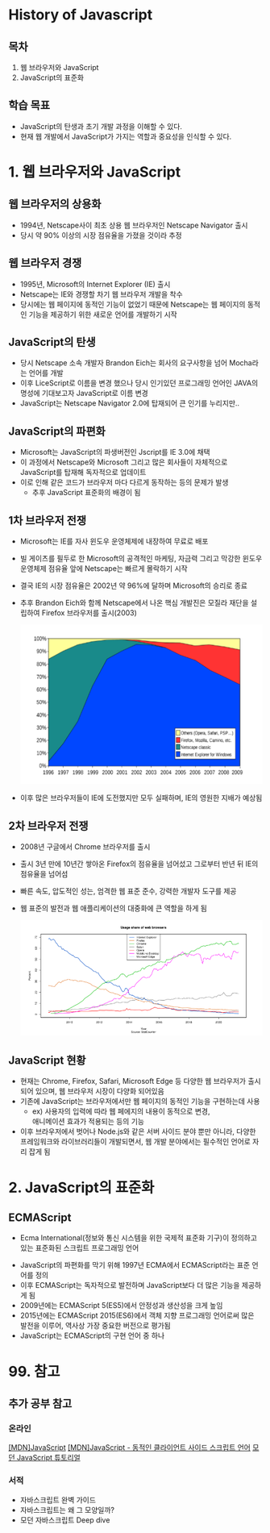 # History of Javascript
## 목차
1. 웹 브라우저와 JavaScript
2. JavaScript의 표준화
## 학습 목표
* JavaScript의 탄생과 초기 개발 과정을 이해할 수 있다.
* 현재 웹 개발에서 JavaScript가 가지는 역할과 중요성을 인식할 수 있다.

# 1. 웹 브라우저와 JavaScript
## 웹 브라우저의 상용화
* 1994년, Netscape사이 최초 상용 웹 브라우저인 Netscape Navigator 출시
* 당시 약 90% 이상의 시장 점유율을 가졌을 것이라 추정

## 웹 브라우저 경쟁
* 1995년, Microsoft의 Internet Explorer (IE) 출시
* Netscape는 IE와 경쟁할 차기 웹 브라우저 개발을 착수
* 당시에는 웹 페이지에 동적인 기능이 없었기 때문에 Netscape는 웹 페이지의 동적인 기능을 제공하기 위한 새로운 언어를 개발하기 시작

## JavaScript의 탄생
* 당시 Netscape 소속 개발자 Brandon Eich는 회사의 요구사항을 넘어 Mocha라는 언어를 개발
* 이후 LiceScript로 이름을 변경 했으나 당시 인기있던 프로그래밍 언어인 JAVA의 명성에 기대보고자 JavaScript로 이름 변경
* JavaScript는 Netscape Navigator 2.0에 탑재되어 큰 인기를 누리지만..

## JavaScript의 파편화
* Microsoft는 JavaScript의 파생버전인 Jscript를 IE 3.0에 채택
* 이 과정에서 Netscape와 Microsoft 그리고 많은 회사들이 자체적으로 JavaScript를 탑재해 독자적으로 업데이트
* 이로 인해 같은 코드가 브라우저 마다 다르게 동작하는 등의 문제가 발생
  * 추후 JavaScript 표준화의 배경이 됨

## 1차 브라우저 전쟁
* Microsoft는 IE를 자사 윈도우 운영체제에 내장하여 무료로 배포
* 빌 게이츠를 필두로 한 Microsoft의 공격적인 마케팅, 자금력 그리고 막강한 윈도우 운영체제 점유율 앞에 Netscape는 빠르게 몰락하기 시작
* 결국 IE의 시장 점유율은 2002년 약 96%에 달하며 Microsoft의 승리로 종료
* 추후 Brandon Eich와 함께 Netscape에서 나온 핵심 개발진은 모질라 재단을 설립하여 Firefox 브라우저를 출시(2003)

  ![01_1](images/01_1.png)

* 이후 많은 브라우저들이 IE에 도전했지만 모두 실패하며, IE의 영원한 지배가 예상됨

## 2차 브라우저 전쟁
* 2008년 구글에서 Chrome 브라우저를 출시
* 출시 3년 만에 10년간 쌓아온 Firefox의 점유율을 넘어섰고 그로부터 반년 뒤 IE의 점유율을 넘어섬
* 빠른 속도, 압도적인 성는, 엄격한 웹 표준 준수, 강력한 개발자 도구를 제공
* 웹 표준의 발전과 웹 애플리케이션의 대중화에 큰 역할을 하게 됨

  ![Alt text](images/01_2.png)

## JavaScript 현황
* 현재는 Chrome, Firefox, Safari, Microsoft Edge 등 다양한 웹 브라우저가 출시되어 있으며, 웹 브라우저 시장이 다양화 되어있음
* 기존에 JavaScript는 브라우저에서만 웹 페이지의 동적인 기능을 구현하는데 사용
  * ex) 사용자의 입력에 따라 웹 페에지의 내용이 동적으로 변경,   \
  애니메이션 효과가 적용되는 등의 기능
* 이후 브라우저에서 벗어나 Node.js와 같은 서버 사이드 분야 뿐만 아니라, 다양한 프레임워크와 라이브러리들이 개발되면서, 웹 개발 분야에서는 필수적인 언어로 자리 잡게 됨

# 2. JavaScript의 표준화
## ECMAScript
- Ecma International(정보와 통신 시스템을 위한 국제적 표준화 기구)이 정의하고 있는 표준화된 스크립트 프로그래밍 언어
* JavaScript의 파편화를 막기 위해 1997년 ECMA에서 ECMAScript라는 표준 언어를 정의
* 이후 ECMAScript는 독자적으로 발전하며 JavaScript보다 더 많은 기능을 제공하게 됨
* 2009년에는 ECMAScript 5(ES5)에서 안정성과 생산성을 크게 높임
* 2015년에는 ECMAScript 2015(ES6)에서 객체 지향 프로그래밍 언어로써 많은 발전을 이루어, 역사상 가장 중요한 버전으로 평가됨
* JavaScript는 ECMAScript의 구현 언어 중 하나

# 99. 참고
## 추가 공부 참고
### 온라인
[[MDN]JavaScript](https://developer.mozilla.org/ko/docs/Web/JavaScript)
[[MDN]JavaScript - 동적인 클라이언트 사이드 스크립트 언어](https://developer.mozilla.org/ko/docs/Learn/JavaScript)
[모던 JavaScript 튜토리얼](https://ko.javascript.info/)

### 서적
* 자바스크립트 완벽 가이드
* 자바스크립트는 왜 그 모양일까?
* 모던 자바스크립트 Deep dive